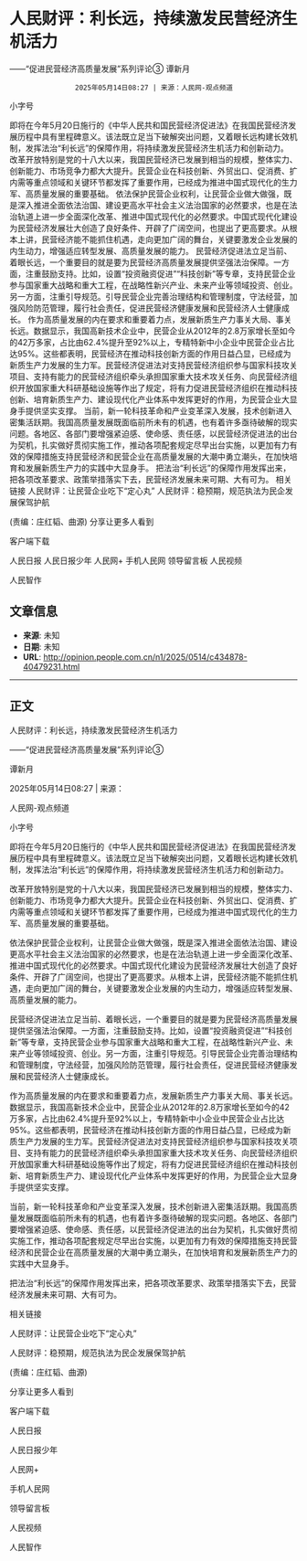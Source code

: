 # 人民财评：利长远，持续激发民营经济生机活力
——“促进民营经济高质量发展”系列评论③
谭新月


					2025年05月14日08:27 | 来源：人民网-观点频道


小字号





即将在今年5月20日施行的《中华人民共和国民营经济促进法》在我国民营经济发展历程中具有里程碑意义。该法既立足当下破解突出问题，又着眼长远构建长效机制，发挥法治“利长远”的保障作用，将持续激发民营经济生机活力和创新动力。
改革开放特别是党的十八大以来，我国民营经济已发展到相当的规模，整体实力、创新能力、市场竞争力都大大提升。民营企业在科技创新、外贸出口、促消费、扩内需等重点领域和关键环节都发挥了重要作用，已经成为推进中国式现代化的生力军、高质量发展的重要基础。
依法保护民营企业权利，让民营企业做大做强，既是深入推进全面依法治国、建设更高水平社会主义法治国家的必然要求，也是在法治轨道上进一步全面深化改革、推进中国式现代化的必然要求。中国式现代化建设为民营经济发展壮大创造了良好条件、开辟了广阔空间，也提出了更高要求。从根本上讲，民营经济能不能抓住机遇，走向更加广阔的舞台，关键要激发企业发展的内生动力，增强适应转型发展、高质量发展的能力。
民营经济促进法立足当前、着眼长远，一个重要目的就是要为民营经济高质量发展提供坚强法治保障。一方面，注重鼓励支持。比如，设置“投资融资促进”“科技创新”等专章，支持民营企业参与国家重大战略和重大工程，在战略性新兴产业、未来产业等领域投资、创业。另一方面，注重引导规范。引导民营企业完善治理结构和管理制度，守法经营，加强风险防范管理，履行社会责任，促进民营经济健康发展和民营经济人士健康成长。
作为高质量发展的内在要求和重要着力点，发展新质生产力事关大局、事关长远。数据显示，我国高新技术企业中，民营企业从2012年的2.8万家增长至如今的42万多家，占比由62.4%提升至92%以上，专精特新中小企业中民营企业占比达95%。这些都表明，民营经济在推动科技创新方面的作用日益凸显，已经成为新质生产力发展的生力军。民营经济促进法对支持民营经济组织参与国家科技攻关项目、支持有能力的民营经济组织牵头承担国家重大技术攻关任务、向民营经济组织开放国家重大科研基础设施等作出了规定，将有力促进民营经济组织在推动科技创新、培育新质生产力、建设现代化产业体系中发挥更好的作用，为民营企业大显身手提供坚实支撑。
当前，新一轮科技革命和产业变革深入发展，技术创新进入密集活跃期。我国高质量发展既面临前所未有的机遇，也有着许多亟待破解的现实问题。各地区、各部门要增强紧迫感、使命感、责任感，以民营经济促进法的出台为契机，扎实做好贯彻实施工作，推动各项配套规定尽早出台实施，以更加有力有效的保障措施支持民营经济和民营企业在高质量发展的大潮中勇立潮头，在加快培育和发展新质生产力的实践中大显身手。
把法治“利长远”的保障作用发挥出来，把各项改革要求、政策举措落实下去，民营经济发展未来可期、大有可为。
相关链接
人民财评：让民营企业吃下“定心丸”
人民财评：稳预期，规范执法为民企发展保驾护航

(责编：庄红韬、曲源)
分享让更多人看到  


客户端下载

人民日报
人民日报少年
人民网+
手机人民网
领导留言板
人民视频

人民智作

## 文章信息

- **来源**: 未知
- **日期**: 未知
- **URL**: http://opinion.people.com.cn/n1/2025/0514/c434878-40479231.html

---

## 正文

人民财评：利长远，持续激发民营经济生机活力

——“促进民营经济高质量发展”系列评论③

谭新月

2025年05月14日08:27 | 来源：

人民网-观点频道

小字号

即将在今年5月20日施行的《中华人民共和国民营经济促进法》在我国民营经济发展历程中具有里程碑意义。该法既立足当下破解突出问题，又着眼长远构建长效机制，发挥法治“利长远”的保障作用，将持续激发民营经济生机活力和创新动力。

改革开放特别是党的十八大以来，我国民营经济已发展到相当的规模，整体实力、创新能力、市场竞争力都大大提升。民营企业在科技创新、外贸出口、促消费、扩内需等重点领域和关键环节都发挥了重要作用，已经成为推进中国式现代化的生力军、高质量发展的重要基础。

依法保护民营企业权利，让民营企业做大做强，既是深入推进全面依法治国、建设更高水平社会主义法治国家的必然要求，也是在法治轨道上进一步全面深化改革、推进中国式现代化的必然要求。中国式现代化建设为民营经济发展壮大创造了良好条件、开辟了广阔空间，也提出了更高要求。从根本上讲，民营经济能不能抓住机遇，走向更加广阔的舞台，关键要激发企业发展的内生动力，增强适应转型发展、高质量发展的能力。

民营经济促进法立足当前、着眼长远，一个重要目的就是要为民营经济高质量发展提供坚强法治保障。一方面，注重鼓励支持。比如，设置“投资融资促进”“科技创新”等专章，支持民营企业参与国家重大战略和重大工程，在战略性新兴产业、未来产业等领域投资、创业。另一方面，注重引导规范。引导民营企业完善治理结构和管理制度，守法经营，加强风险防范管理，履行社会责任，促进民营经济健康发展和民营经济人士健康成长。

作为高质量发展的内在要求和重要着力点，发展新质生产力事关大局、事关长远。数据显示，我国高新技术企业中，民营企业从2012年的2.8万家增长至如今的42万多家，占比由62.4%提升至92%以上，专精特新中小企业中民营企业占比达95%。这些都表明，民营经济在推动科技创新方面的作用日益凸显，已经成为新质生产力发展的生力军。民营经济促进法对支持民营经济组织参与国家科技攻关项目、支持有能力的民营经济组织牵头承担国家重大技术攻关任务、向民营经济组织开放国家重大科研基础设施等作出了规定，将有力促进民营经济组织在推动科技创新、培育新质生产力、建设现代化产业体系中发挥更好的作用，为民营企业大显身手提供坚实支撑。

当前，新一轮科技革命和产业变革深入发展，技术创新进入密集活跃期。我国高质量发展既面临前所未有的机遇，也有着许多亟待破解的现实问题。各地区、各部门要增强紧迫感、使命感、责任感，以民营经济促进法的出台为契机，扎实做好贯彻实施工作，推动各项配套规定尽早出台实施，以更加有力有效的保障措施支持民营经济和民营企业在高质量发展的大潮中勇立潮头，在加快培育和发展新质生产力的实践中大显身手。

把法治“利长远”的保障作用发挥出来，把各项改革要求、政策举措落实下去，民营经济发展未来可期、大有可为。

相关链接

人民财评：让民营企业吃下“定心丸”

人民财评：稳预期，规范执法为民企发展保驾护航

(责编：庄红韬、曲源)

分享让更多人看到

客户端下载

人民日报

人民日报少年

人民网+

手机人民网

领导留言板

人民视频

人民智作

